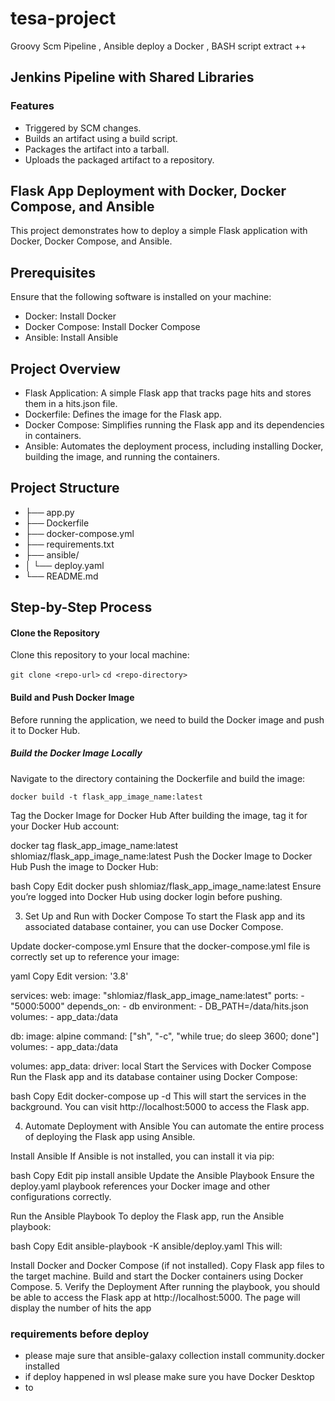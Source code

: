 # tesa-project
Groovy Scm Pipeline , Ansible deploy a Docker , BASH script extract ++

## Jenkins Pipeline with Shared Libraries
### Features
- Triggered by SCM changes.
- Builds an artifact using a build script.
- Packages the artifact into a tarball.
- Uploads the packaged artifact to a repository.



## Flask App Deployment with Docker, Docker Compose, and Ansible
This project demonstrates how to deploy a simple Flask application with Docker, Docker Compose, and Ansible.

## Prerequisites
Ensure that the following software is installed on your machine:

- Docker: Install Docker
- Docker Compose: Install Docker Compose
- Ansible: Install Ansible
## Project Overview
- Flask Application: A simple Flask app that tracks page hits and stores them in a hits.json file.
- Dockerfile: Defines the image for the Flask app.
- Docker Compose: Simplifies running the Flask app and its dependencies in containers.
- Ansible: Automates the deployment process, including installing Docker, building the image, and running the containers.

## Project Structure

* ├── app.py                
* ├── Dockerfile            
* ├── docker-compose.yml   
* ├── requirements.txt     
* ├── ansible/              
* │   └── deploy.yaml       
* └── README.md           
## Step-by-Step Process

#### Clone the Repository 
 Clone this repository to your local machine:

`git clone <repo-url>`
`cd <repo-directory>`
#### Build and Push Docker Image
Before running the application, we need to build the Docker image and push it to Docker Hub.

##### Build the Docker Image Locally
Navigate to the directory containing the Dockerfile and build the image:

`docker build -t flask_app_image_name:latest`

Tag the Docker Image for Docker Hub
After building the image, tag it for your Docker Hub account:

docker tag flask_app_image_name:latest shlomiaz/flask_app_image_name:latest
Push the Docker Image to Docker Hub
Push the image to Docker Hub:

bash
Copy
Edit
docker push shlomiaz/flask_app_image_name:latest
Ensure you’re logged into Docker Hub using docker login before pushing.

3. Set Up and Run with Docker Compose
To start the Flask app and its associated database container, you can use Docker Compose.

Update docker-compose.yml
Ensure that the docker-compose.yml file is correctly set up to reference your image:

yaml
Copy
Edit
version: '3.8'

services:
  web:
    image: "shlomiaz/flask_app_image_name:latest"
    ports:
      - "5000:5000"
    depends_on:
      - db
    environment:
      - DB_PATH=/data/hits.json
    volumes:
      - app_data:/data

  db:
    image: alpine
    command: ["sh", "-c", "while true; do sleep 3600; done"]
    volumes:
      - app_data:/data

volumes:
  app_data:
    driver: local
Start the Services with Docker Compose
Run the Flask app and its database container using Docker Compose:

bash
Copy
Edit
docker-compose up -d
This will start the services in the background. You can visit http://localhost:5000 to access the Flask app.

4. Automate Deployment with Ansible
You can automate the entire process of deploying the Flask app using Ansible.

Install Ansible
If Ansible is not installed, you can install it via pip:

bash
Copy
Edit
pip install ansible
Update the Ansible Playbook
Ensure the deploy.yaml playbook references your Docker image and other configurations correctly.

Run the Ansible Playbook
To deploy the Flask app, run the Ansible playbook:

bash
Copy
Edit
ansible-playbook -K ansible/deploy.yaml
This will:

Install Docker and Docker Compose (if not installed).
Copy Flask app files to the target machine.
Build and start the Docker containers using Docker Compose.
5. Verify the Deployment
After running the playbook, you should be able to access the Flask app at http://localhost:5000. The page will display the number of hits the app
### requirements before deploy
- please maje sure that ansible-galaxy collection install community.docker installed 
- if deploy happened in wsl please make sure you have Docker Desktop 
- to 
